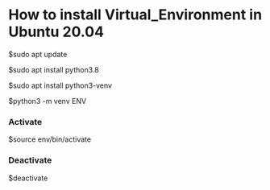 # How to install Virtual_Environment in Ubuntu 20.04

$sudo apt update

$sudo apt install python3.8

$sudo apt install python3-venv

 $python3 -m venv ENV
 
 ### Activate
 $source env/bin/activate
 
 ### Deactivate
 $deactivate
